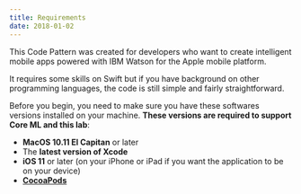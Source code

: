 ```yaml
---
title: Requirements
date: 2018-01-02
---
```


This Code Pattern was created for developers who want to create intelligent mobile apps powered with IBM Watson for the Apple mobile platform.

It requires some skills on Swift but if you have background on other programming languages, the code is still simple and fairly straightforward.

Before you begin, you need to make sure you have these softwares versions installed on your machine. **These versions are required to support Core ML and this lab**:

* **MacOS 10.11 El Capitan** or later
* The **latest version of Xcode**
* **iOS 11** or later (on your iPhone or iPad if you want the application to be on your device)
* **[CocoaPods](https://guides.cocoapods.org/using/getting-started.html#installation)**


